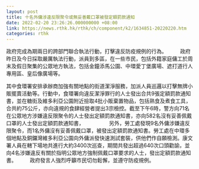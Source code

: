 ```yaml
---
layout: post
title: 十名外傭涉違反限聚令或無妥善戴口罩被發定額罰款通知
date: 2022-02-20 23:26:26.000000000 +08:00
link: https://news.rthk.hk/rthk/ch/component/k2/1634851-20220220.htm
categories: rthk
---
```


政府完成為期兩日的跨部門聯合執法行動，打擊違反防疫規例的行為。
　　 
政府昨日及今日採取嚴厲執法行動，派員到多區，在一些市民，包括外籍家庭傭工於周末及假日聚集的公眾地方執法，包括金鐘添馬公園、中環愛丁堡廣場、遮打道行人專用區、皇后像廣場等。

其中食環署安排承辦商加強有關地點的街道潔淨服務，加派人員巡邏以打擊無牌小販擺賣活動等。行動中，食環署向違反潔淨罪行的人士發出合共9張定額罰款通知書，並在糖街及維多利亞公園附近撿取4批小販棄置物品，包括熟食及煮食工具，合共約75公斤，亦向違規的食肆經營者提出3宗檢控。截至下午6時，警方向71名在公眾地方涉嫌違反限聚令的人士發出定額罰款通知書，亦向582名沒有妥善佩戴口罩的人士發出定額罰款通知書，
　　 　　 
另外，勞工處發現9名外傭涉嫌違反限聚令，而1名外傭沒有妥善佩戴口罩，被發出定額罰款通知書。勞工處在中環多個地點及銅鑼灣維多利亞公園向外傭派發快速測試套裝，供他們作自願檢測。康文署人員在轄下場地共進行大約3400次巡查，期間共發出超過640次口頭勸諭，並向4名涉嫌違反有關於指明公眾地方強制佩戴口罩要求的人士，發出定額罰款通知書。
　　 
政府發言人強烈呼籲市民切勿鬆懈，並遵守防疫規例。
